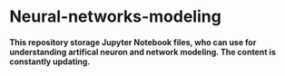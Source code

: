 # Neural-networks-modeling
#### This repository storage Jupyter Notebook files, who can use for understanding artifical neuron and network modeling. The content is constantly updating.
